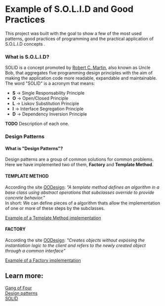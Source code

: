 # Example of S.O.L.I.D and Good Practices
This project was built with the goal to show a few of the most used patterns, good practices of programming and the practical application of S.O.L.I.D concepts .

### **What is S.O.L.I.D?**
SOLID is a concept promoted by [Robert C. Martin](https://en.wikipedia.org/wiki/Robert_C._Martin), also known as Uncle Bob, that aggregates five programming design principles with the aim of making the application code more readable, expandable and maintainable.
The word "SOLID" is a acronym that means:
* **S** -> Single Responsability Principle
* **O** -> Open/Closed Principle
* **L** -> Liskov Substitution Principle
* **I** -> Interface Segregation Principle
* **D** -> Dependency Inversion Principle

**TODO** Description of each one.

### **Design Patterns**
#### What is "Design Patterns"?
Design patterns are a group of common solutions for common problems.  
Here we have implemented two of them, **Factory** and **Template Method**.

#### **TEMPLATE METHOD**
According the site [OODesign](http://www.oodesign.com/template-method-pattern.html): *"A template method defines an algorithm in a base class using abstract operations that subclasses override to provide concrete behavior."*  
In short: We can define pieces of a algorithm thats allow the implementation of one or more of these steps by the subclasses.

[Example of a Template Method implementation](solid/Sample2/BankTemplate.cs)

#### **FACTORY**
According the site [OODesign](http://www.oodesign.com/factory-pattern.html): *"Creates objects without exposing the instantiation logic to the client and refers to the newly created object through a common interface"*

[Example of a Factory implementation](solid/Sample2/BankFactory.cs)

## Learn more:
[Gang of Four](http://www.blackwasp.co.uk/gofpatterns.aspx)  
[Design patterns](http://www.oodesign.com/)  
[SOLID](https://scotch.io/bar-talk/s-o-l-i-d-the-first-five-principles-of-object-oriented-design)  